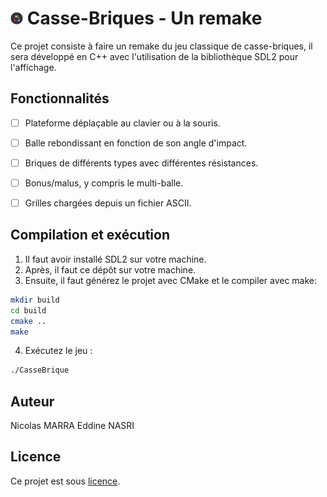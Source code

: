 # <img src="assets/icon.png" alt="icon" width="4%"/> Casse-Briques - Un remake

Ce projet consiste à faire un remake du jeu classique de casse-briques, il sera développé en C++ avec l'utilisation de la bibliothèque SDL2 pour l'affichage.

## Fonctionnalités

- [ ] Plateforme déplaçable au clavier ou à la souris.
- [ ] Balle rebondissant en fonction de son angle d'impact.
- [ ] Briques de différents types avec différentes résistances.
- [ ] Bonus/malus, y compris le multi-balle.
- [ ] Grilles chargées depuis un fichier ASCII.


## Compilation et exécution

1. Il faut avoir installé SDL2 sur votre machine.
2. Après, il faut ce dépôt sur votre machine.
3. Ensuite, il faut générez le projet avec CMake et le compiler avec make:

```bash
mkdir build
cd build
cmake ..
make
```

4. Exécutez le jeu :

```bash
./CasseBrique
```


## Auteur

Nicolas MARRA
Eddine NASRI

## Licence

Ce projet est sous [licence](LICENSE).